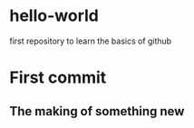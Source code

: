# hello-world
first repository to learn the basics of github
# First commit
## The making of something new
